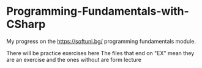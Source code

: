 # Programming-Fundamentals-with-CSharp
My progress on the https://softuni.bg/ programming fundamentals module.

There will be practice exercises here
The files that end on "EX" mean they are an exercise and the ones without are form lecture